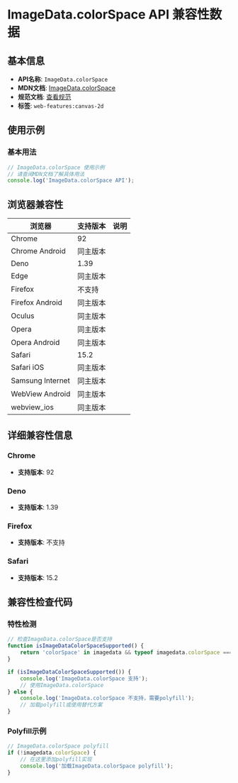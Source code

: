 # ImageData.colorSpace API 兼容性数据

## 基本信息

- **API名称**: `ImageData.colorSpace`
- **MDN文档**: [ImageData.colorSpace](https://developer.mozilla.org/docs/Web/API/ImageData/colorSpace)
- **规范文档**: [查看规范](https://html.spec.whatwg.org/multipage/imagebitmap-and-animations.html#dom-imagedata-colorspace)
- **标签**: `web-features:canvas-2d`

## 使用示例

### 基本用法

```javascript
// ImageData.colorSpace 使用示例
// 请查阅MDN文档了解具体用法
console.log('ImageData.colorSpace API');
```

## 浏览器兼容性

| 浏览器 | 支持版本 | 说明 |
|--------|----------|------|
| Chrome | 92 |  |
| Chrome Android | 同主版本 |  |
| Deno | 1.39 |  |
| Edge | 同主版本 |  |
| Firefox | 不支持 |  |
| Firefox Android | 同主版本 |  |
| Oculus | 同主版本 |  |
| Opera | 同主版本 |  |
| Opera Android | 同主版本 |  |
| Safari | 15.2 |  |
| Safari iOS | 同主版本 |  |
| Samsung Internet | 同主版本 |  |
| WebView Android | 同主版本 |  |
| webview_ios | 同主版本 |  |

## 详细兼容性信息

### Chrome

- **支持版本**: 92

### Deno

- **支持版本**: 1.39

### Firefox

- **支持版本**: 不支持

### Safari

- **支持版本**: 15.2

## 兼容性检查代码

### 特性检测

```javascript
// 检查ImageData.colorSpace是否支持
function isImageDataColorSpaceSupported() {
    return 'colorSpace' in imagedata && typeof imagedata.colorSpace === 'function';
}

if (isImageDataColorSpaceSupported()) {
    console.log('ImageData.colorSpace 支持');
    // 使用ImageData.colorSpace
} else {
    console.log('ImageData.colorSpace 不支持，需要polyfill');
    // 加载polyfill或使用替代方案
}
```

### Polyfill示例

```javascript
// ImageData.colorSpace polyfill
if (!imagedata.colorSpace) {
    // 在这里添加polyfill实现
    console.log('加载ImageData.colorSpace polyfill');
}
```


